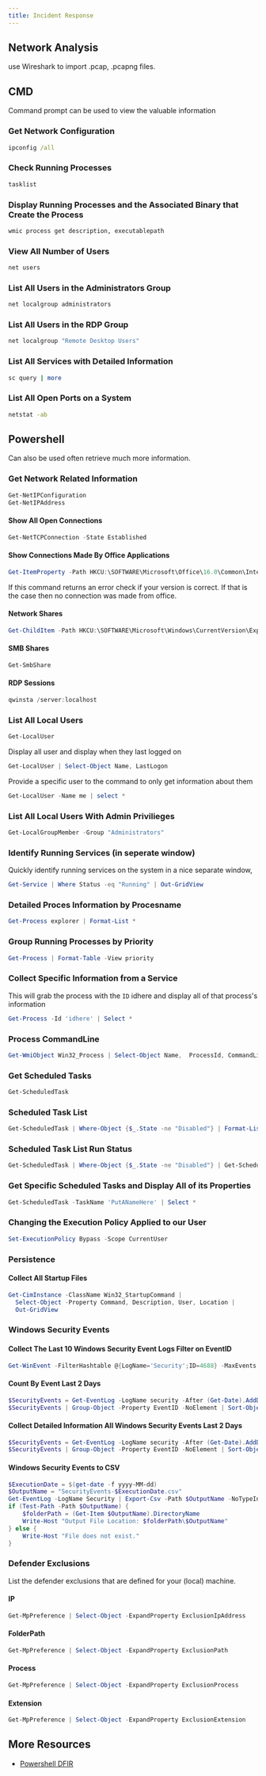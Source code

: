 ```yaml
---
title: Incident Response
---
```


## Network Analysis 

use Wireshark to import .pcap, .pcapng files.

## CMD

Command prompt can be used to view the valuable information


### Get Network Configuration

```cmd
ipconfig /all
```

### Check Running Processes

```bash
tasklist
```

### Display Running Processes and the Associated Binary that Create the Process

```cmd
wmic process get description, executablepath
```

### View All Number of Users

```bash
net users
```

### List All Users in the Administrators Group

```bash
net localgroup administrators
```

### List All Users in the RDP Group

```cmd
net localgroup "Remote Desktop Users"
```

### List All Services with Detailed Information

```bash
sc query | more
```

### List All Open Ports on a System

```cmd
netstat -ab
```

## Powershell

Can also be used often retrieve much more information.

### Get Network Related Information

```powershell
Get-NetIPConfiguration
Get-NetIPAddress
```

#### Show All Open Connections
```PowerShell
Get-NetTCPConnection -State Established
```

#### Show Connections Made By Office Applications
```PowerShell
Get-ItemProperty -Path HKCU:\SOFTWARE\Microsoft\Office\16.0\Common\Internet\Server Cache*
```

If this command returns an error check if your version is correct. If that is the case then no connection was made from office.

#### Network Shares
```PowerShell
Get-ChildItem -Path HKCU:\SOFTWARE\Microsoft\Windows\CurrentVersion\Explorer\MountPoints2\
```

#### SMB Shares
```PowerShell
Get-SmbShare
```

#### RDP Sessions
```PowerShell
qwinsta /server:localhost
```

### List All Local Users

```powershell
Get-LocalUser
```

Display all user and display when they last logged on

```powershell
Get-LocalUser | Select-Object Name, LastLogon
```

Provide a specific user to the command to only get information about them

```powershell
Get-LocalUser -Name me | select *
```

### List All Local Users With Admin Privilieges

```powershell
Get-LocalGroupMember -Group "Administrators"
```

### Identify Running Services (in seperate window)

Quickly identify running services on the system in a nice separate window,

```powershell
Get-Service | Where Status -eq "Running" | Out-GridView
```

### Detailed Proces Information by Procesname
```PowerShell
Get-Process explorer | Format-List *
```

### Group Running Processes by Priority

```powershell
Get-Process | Format-Table -View priority
```

### Collect Specific Information from a Service

This will grab the process with the `ID` idhere and display all of that process's information 

```powershell
Get-Process -Id 'idhere' | Select *
```

### Process CommandLine
```PowerShell
Get-WmiObject Win32_Process | Select-Object Name,  ProcessId, CommandLine, Path | Format-List
```

### Get Scheduled Tasks

```powershell
Get-ScheduledTask
```

### Scheduled Task List
```PowerShell
Get-ScheduledTask | Where-Object {$_.State -ne "Disabled"} | Format-List
```

### Scheduled Task List Run Status
```PowerShell
Get-ScheduledTask | Where-Object {$_.State -ne "Disabled"} | Get-ScheduledTaskInfo
```

### Get Specific Scheduled Tasks and Display All of its Properties

```powershell
Get-ScheduledTask -TaskName 'PutANameHere' | Select *
```

### Changing the Execution Policy Applied to our User

```powershell
Set-ExecutionPolicy Bypass -Scope CurrentUser
```

### Persistence

#### Collect All Startup Files
```PowerShell
Get-CimInstance -ClassName Win32_StartupCommand |
  Select-Object -Property Command, Description, User, Location |
  Out-GridView
```

### Windows Security Events

#### Collect The Last 10 Windows Security Event Logs Filter on EventID
```PowerShell
Get-WinEvent -FilterHashtable @{LogName='Security';ID=4688} -MaxEvents 10 | Format-List *
```

#### Count By Event Last 2 Days
```PowerShell
$SecurityEvents = Get-EventLog -LogName security -After (Get-Date).AddDays(-2)
$SecurityEvents | Group-Object -Property EventID -NoElement | Sort-Object -Property Count -Descending
```

#### Collect Detailed Information All Windows Security Events Last 2 Days
```PowerShell
$SecurityEvents = Get-EventLog -LogName security -After (Get-Date).AddDays(-2)
$SecurityEvents | Group-Object -Property EventID -NoElement | Sort-Object -Property Count -Descending
```

#### Windows Security Events to CSV
```PowerShell
$ExecutionDate = $(get-date -f yyyy-MM-dd)
$OutputName = "SecurityEvents-$ExecutionDate.csv"
Get-EventLog -LogName Security | Export-Csv -Path $OutputName -NoTypeInformation
if (Test-Path -Path $OutputName) {
    $folderPath = (Get-Item $OutputName).DirectoryName
    Write-Host "Output File Location: $folderPath\$OutputName"
} else {
    Write-Host "File does not exist."
}
```

### Defender Exclusions
List the defender exclusions that are defined for your (local) machine.

#### IP
```PowerShell
Get-MpPreference | Select-Object -ExpandProperty ExclusionIpAddress
```
#### FolderPath
```PowerShell
Get-MpPreference | Select-Object -ExpandProperty ExclusionPath
```

#### Process

```PowerShell
Get-MpPreference | Select-Object -ExpandProperty ExclusionProcess
```

#### Extension
```PowerShell
Get-MpPreference | Select-Object -ExpandProperty ExclusionExtension
```


## More Resources

- [Powershell DFIR](https://github.com/Bert-JanP/Incident-Response-Powershell)
